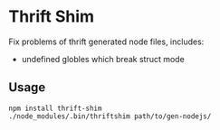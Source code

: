 # Thrift Shim

Fix problems of thrift generated node files, includes:

- undefined globles which break struct mode

## Usage

```
npm install thrift-shim
./node_modules/.bin/thriftshim path/to/gen-nodejs/
```
